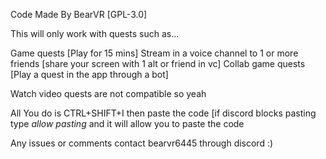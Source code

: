 Code Made By BearVR [GPL-3.0]

This will only work with quests such as...

Game quests [Play for 15 mins]
Stream in a voice channel to 1 or more friends [share your screen with 1 alt or friend in vc]
Collab game quests [Play a quest in the app through a bot]

Watch video quests are not compatible so yeah

All You do is CTRL+SHIFT+I then paste the code [if discord blocks pasting type *allow pasting* and it will allow you to paste the code

Any issues or comments contact bearvr6445 through discord :)
